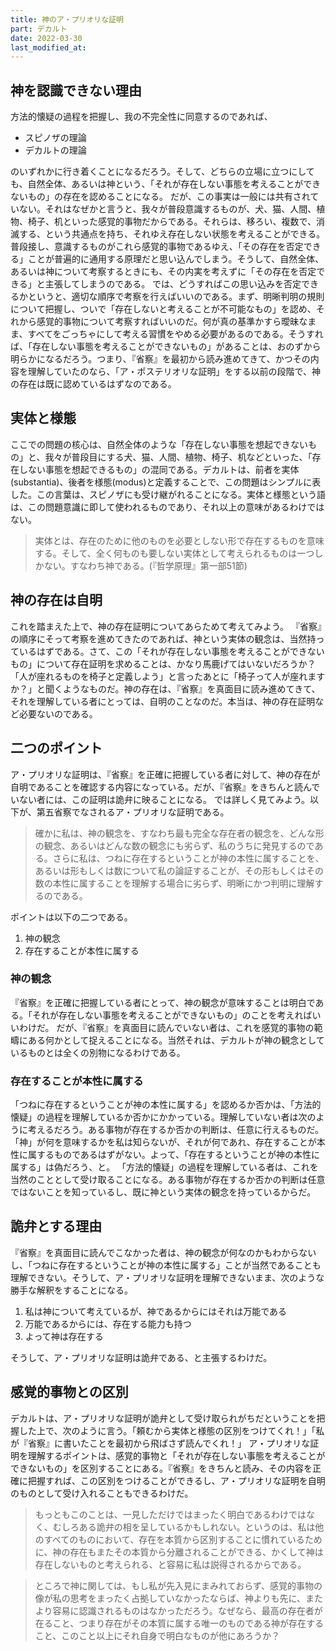 ```yaml
---
title: 神のア・プリオリな証明
part: デカルト
date: 2022-03-30
last_modified_at: 
---
```


## 神を認識できない理由

方法的懐疑の過程を把握し、我の不完全性に同意するのであれば、

- スピノザの理論
- デカルトの理論

のいずれかに行き着くことになるだろう。そして、どちらの立場に立つにしても、自然全体、あるいは神という、「それが存在しない事態を考えることができないもの」の存在を認めることになる。
だが、この事実は一般には共有されていない。それはなぜかと言うと、我々が普段意識するものが、犬、猫、人間、植物、椅子、机といった感覚的事物だからである。それらは、移ろい、複数で、消滅する、という共通点を持ち、それゆえ存在しない状態を考えることができる。普段接し、意識するものがこれら感覚的事物であるゆえ、「その存在を否定できる」ことが普遍的に通用する原理だと思い込んでしまう。そうして、自然全体、あるいは神について考察するときにも、その内実を考えずに「その存在を否定できる」と主張してしまうのである。
では、どうすればこの思い込みを否定できるかというと、適切な順序で考察を行えばいいのである。まず、明晰判明の規則について把握し、ついで「存在しないと考えることが不可能なもの」を認め、それから感覚的事物について考察すればいいのだ。何が真の基準かすら曖昧なまま、すべてをごっちゃにして考える習慣をやめる必要があるのである。そうすれば、「存在しない事態を考えることができないもの」があることは、おのずから明らかになるだろう。つまり、『省察』を最初から読み進めてきて、かつその内容を理解していたのなら、「ア・ポステリオリな証明」をする以前の段階で、神の存在は既に認めているはずなのである。

## 実体と様態

ここでの問題の核心は、自然全体のような「存在しない事態を想起できないもの」と、我々が普段目にする犬、猫、人間、植物、椅子、机などといった、「存在しない事態を想起できるもの」の混同である。デカルトは、前者を実体(substantia)、後者を様態(modus)と定義することで、この問題はシンプルに表した。この言葉は、スピノザにも受け継がれることになる。実体と様態という語は、この問題意識に即して使われるものであり、それ以上の意味があるわけではない。

>実体とは、存在のために他のものを必要としない形で存在するものを意味する。そして、全く何ものも要しない実体として考えられるものは一つしかない。すなわち神である。(『哲学原理』第一部51節)

## 神の存在は自明

これを踏まえた上で、神の存在証明についてあらためて考えてみよう。
『省察』の順序にそって考察を進めてきたのであれば、神という実体の観念は、当然持っているはずである。さて、この「それが存在しない事態を考えることができないもの」について存在証明を求めることは、かなり馬鹿げてはいないだろうか？「人が座れるものを椅子と定義しよう」と言ったあとに「椅子って人が座れますか？」と聞くようなものだ。神の存在は、『省察』を真面目に読み進めてきて、それを理解している者にとっては、自明のことなのだ。本当は、神の存在証明など必要ないのである。

## 二つのポイント

ア・プリオリな証明は、『省察』を正確に把握している者に対して、神の存在が自明であることを確認する内容になっている。だが、『省察』をきちんと読んでいない者には、この証明は詭弁に映ることになる。
では詳しく見てみよう。以下が、第五省察でなされるア・プリオリな証明である。

>確かに私は、神の観念を、すなわち最も完全な存在者の観念を、どんな形の観念、あるいはどんな数の観念にも劣らず、私のうちに発見するのである。さらに私は、つねに存在するということが神の本性に属することを、あるいは形もしくは数について私の論証することが、その形もしくはその数の本性に属することを理解する場合に劣らず、明晰にかつ判明に理解するのである。

ポイントは以下の二つである。

1. 神の観念
2. 存在することが本性に属する

### 神の観念

『省察』を正確に把握している者にとって、神の観念が意味することは明白である。「それが存在しない事態を考えることができないもの」のことを考えればいいわけだ。
だが、『省察』を真面目に読んでいない者は、これを感覚的事物の範疇にある何かとして捉えることになる。当然それは、デカルトが神の観念としているものとは全くの別物になるわけである。

### 存在することが本性に属する

「つねに存在するということが神の本性に属する」を認めるか否かは、「方法的懐疑」の過程を理解しているか否かにかかっている。理解していない者は次のように考えるだろう。ある事物が存在するか否かの判断は、任意に行えるものだ。「神」が何を意味するかを私は知らないが、それが何であれ、存在することが本性に属するものであるはずがない。よって、「存在するということが神の本性に属する」は偽だろう、と。
「方法的懐疑」の過程を理解している者は、これを当然のこととして受け取ることになる。ある事物が存在するか否かの判断は任意ではないことを知っているし、既に神という実体の観念を持っているからだ。

## 詭弁とする理由

『省察』を真面目に読んでこなかった者は、神の観念が何なのかもわからないし、「つねに存在するということが神の本性に属する」ことが当然であることも理解できない。そうして、ア・プリオリな証明を理解できないまま、次のような勝手な解釈をすることになる。

1. 私は神について考えているが、神であるからにはそれは万能である
2. 万能であるからには、存在する能力も持つ
3. よって神は存在する

そうして、ア・プリオリな証明は詭弁である、と主張するわけだ。

## 感覚的事物との区別

デカルトは、ア・プリオリな証明が詭弁として受け取られがちだということを把握した上で、次のように言う。「頼むから実体と様態の区別をつけてくれ！」「私が『省察』に書いたことを最初から飛ばさず読んでくれ！」
ア・プリオリな証明を理解するポイントは、感覚的事物と「それが存在しない事態を考えることができないもの」を区別することにある。『省察』をきちんと読み、その内容を正確に把握すれば、この区別をつけることができるし、ア・プリオリな証明を自明のものとして受け入れることもできるわけだ。

>もっともこのことは、一見しただけではまったく明白であるわけではなく、むしろある詭弁の相を呈しているかもしれない。というのは、私は他のすべてのものにおいて、存在を本質から区別することに慣れているために、神の存在もまたその本質から分離されることができる、かくして神は存在しないものと考えられる、と容易に私は説得されるからである。

>ところで神に関しては、もし私が先入見にまみれておらず、感覚的事物の像が私の思考をまったく占拠していなかったならば、神よりも先に、またより容易に認識されるものはなかっただろう。なぜなら、最高の存在者が在ること、つまり存在がその本質に属する唯一のものである神が存在すること、このこと以上にそれ自身で明白なものが他にあろうか？
